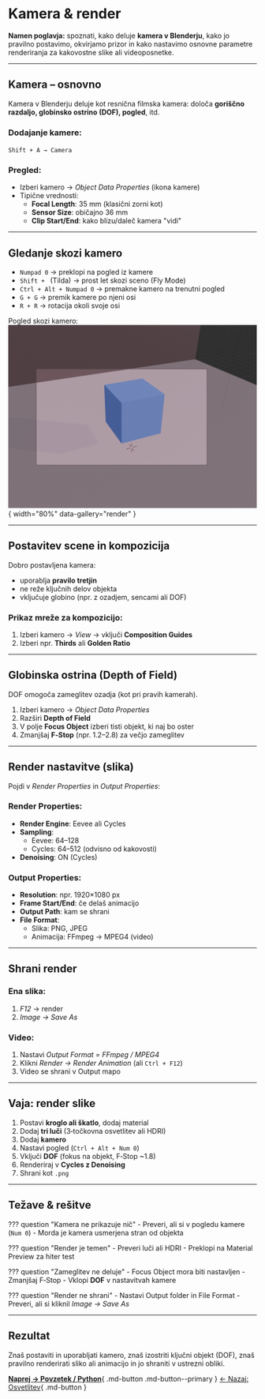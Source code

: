 # Kamera & render

**Namen poglavja:** spoznati, kako deluje **kamera v Blenderju**, kako jo pravilno postavimo, okvirjamo prizor in kako nastavimo osnovne parametre renderiranja za kakovostne slike ali videoposnetke.

---

## Kamera – osnovno

Kamera v Blenderju deluje kot resnična filmska kamera: določa **goriščno razdaljo, globinsko ostrino (DOF), pogled**, itd.

### Dodajanje kamere:
`Shift + A → Camera`

### Pregled:
- Izberi kamero → *Object Data Properties* (ikona kamere)
- Tipične vrednosti:
  - **Focal Length**: 35 mm (klasični zorni kot)
  - **Sensor Size**: običajno 36 mm
  - **Clip Start/End**: kako blizu/daleč kamera "vidi"

---

## Gledanje skozi kamero

- `Numpad 0` → preklopi na pogled iz kamere
- `Shift + ` (Tilda) → prost let skozi sceno (Fly Mode)
- `Ctrl + Alt + Numpad 0` → premakne kamero na trenutni pogled
- `G + G` → premik kamere po njeni osi
- `R + R` → rotacija okoli svoje osi

Pogled skozi kamero:
![Kamera v pogledu](../assets/img/camera_view.png){ width="80%" data-gallery="render" }

---

## Postavitev scene in kompozicija

Dobro postavljena kamera:
- uporablja **pravilo tretjin**
- ne reže ključnih delov objekta
- vključuje globino (npr. z ozadjem, sencami ali DOF)

### Prikaz mreže za kompozicijo:
1. Izberi kamero → *View* → vključi **Composition Guides**
2. Izberi npr. **Thirds** ali **Golden Ratio**

---

## Globinska ostrina (Depth of Field)

DOF omogoča zameglitev ozadja (kot pri pravih kamerah).

1. Izberi kamero → *Object Data Properties*
2. Razširi **Depth of Field**
3. V polje **Focus Object** izberi tisti objekt, ki naj bo oster
4. Zmanjšaj **F‑Stop** (npr. 1.2–2.8) za večjo zameglitev

---

## Render nastavitve (slika)

Pojdi v *Render Properties* in *Output Properties*:

### Render Properties:
- **Render Engine**: Eevee ali Cycles
- **Sampling**:
  - Eevee: 64–128
  - Cycles: 64–512 (odvisno od kakovosti)
- **Denoising**: ON (Cycles)

### Output Properties:
- **Resolution**: npr. 1920×1080 px
- **Frame Start/End**: če delaš animacijo
- **Output Path**: kam se shrani
- **File Format**:
  - Slika: PNG, JPEG
  - Animacija: FFmpeg → MPEG4 (video)

---

## Shrani render

### Ena slika:
1. *F12* → render
2. *Image → Save As*

### Video:
1. Nastavi *Output Format = FFmpeg / MPEG4*
2. Klikni *Render → Render Animation* (ali `Ctrl + F12`)
3. Video se shrani v Output mapo

---

## Vaja: render slike

1. Postavi **kroglo ali škatlo**, dodaj material
2. Dodaj **tri luči** (3‑točkovna osvetlitev ali HDRI)
3. Dodaj **kamero**
4. Nastavi pogled (`Ctrl + Alt + Num 0`)
5. Vključi **DOF** (fokus na objekt, F‑Stop ~1.8)
6. Renderiraj v **Cycles z Denoising**
7. Shrani kot `.png`

---

## Težave & rešitve

??? question "Kamera ne prikazuje nič"
    - Preveri, ali si v pogledu kamere (`Num 0`)
    - Morda je kamera usmerjena stran od objekta

??? question "Render je temen"
    - Preveri luči ali HDRI
    - Preklopi na Material Preview za hiter test

??? question "Zameglitev ne deluje"
    - Focus Object mora biti nastavljen
    - Zmanjšaj F‑Stop
    - Vklopi **DOF** v nastavitvah kamere

??? question "Render ne shrani"
    - Nastavi Output folder in File Format
    - Preveri, ali si kliknil *Image → Save As*

---

## Rezultat

Znaš postaviti in uporabljati kamero, znaš izostriti ključni objekt (DOF), znaš pravilno renderirati sliko ali animacijo in jo shraniti v ustrezni obliki.

[**Naprej → Povzetek / Python**](../python/bpy-uvod.md){ .md-button .md-button--primary }
[← Nazaj: Osvetlitev](osvetljevanje.md){ .md-button }
